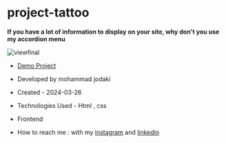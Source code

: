 ﻿# project-tattoo
**If you have a lot of information to display on your site, why don't you use my accordion menu**

![viewfinal](https://private-user-images.githubusercontent.com/154656255/328382421-0eac41db-285b-46be-946b-678bbdaf6856.png?jwt=eyJhbGciOiJIUzI1NiIsInR5cCI6IkpXVCJ9.eyJpc3MiOiJnaXRodWIuY29tIiwiYXVkIjoicmF3LmdpdGh1YnVzZXJjb250ZW50LmNvbSIsImtleSI6ImtleTUiLCJleHAiOjE3MTUwNTQ0MzMsIm5iZiI6MTcxNTA1NDEzMywicGF0aCI6Ii8xNTQ2NTYyNTUvMzI4MzgyNDIxLTBlYWM0MWRiLTI4NWItNDZiZS05NDZiLTY3OGJiZGFmNjg1Ni5wbmc_WC1BbXotQWxnb3JpdGhtPUFXUzQtSE1BQy1TSEEyNTYmWC1BbXotQ3JlZGVudGlhbD1BS0lBVkNPRFlMU0E1M1BRSzRaQSUyRjIwMjQwNTA3JTJGdXMtZWFzdC0xJTJGczMlMkZhd3M0X3JlcXVlc3QmWC1BbXotRGF0ZT0yMDI0MDUwN1QwMzU1MzNaJlgtQW16LUV4cGlyZXM9MzAwJlgtQW16LVNpZ25hdHVyZT05MTBmMTIyODJiMTI3MmJkNDRjZDI4YmFlOTMzMmY5MzNiZDRmOWQ2MTUxZmU1OWU1MzQ2YTNjMWJjYjg1ODQ5JlgtQW16LVNpZ25lZEhlYWRlcnM9aG9zdCZhY3Rvcl9pZD0wJmtleV9pZD0wJnJlcG9faWQ9MCJ9.BTBTd-02hFvbvJQB5vp2_0uU84tJmLcECflcbyHc6jY)

- [Demo Project](https://mohammadjodaki.github.io/project-tattoo/)

- Developed by mohammad jodaki

- Created - 2024-03-26

- Technologies Used - Html , css 

- Frontend

- How to reach me : with my [instagram](https://www.instagram.com/mohammad_jodaki_web) and [linkedin](https://www.linkedin.com/in/mohammad-jodakian/)

